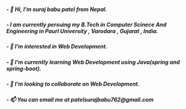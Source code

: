 <h5>- 👋 Hi, I’m suraj babu patel from Nepal.</h5>
<h5>- I am currently persuing my B.Tech in Computer Scinece And Engineering in Paurl University , Varodara , Gujarat , India.</h5>
<h5>- 👀 I’m interested in  Web Development.</h5>
<h5>- 🌱 I’m currently learning Web Development using Java(spring and spring-boot).</h5>
<h5>- 💞️ I’m looking to collaborate on Web Development.</h5>
<h5>- 📫 You can email me at patelsurajbabu762@gmail.com </h5>

